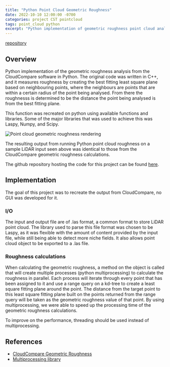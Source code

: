 ```yaml
---
title: "Python Point Cloud Geometric Roughness"
date: 2022-10-10 12:00:00 -0700
categories: project CST pointcloud
tags: point_cloud python
excerpt: "Python implementation of geometric roughness point cloud analysis from CloudCompare."
---
```


[repository](https://github.com/waridh/python_roughness_pointcloud)

## Overview

Python implementation of the geometric roughness
analysis from the CloudCompare software in Python. The original code was
written in C++, and it measures roughness by creating the best fitting least
square plane based on neighbouring points, where the neighbours are points
that are within a certain radius of the point being analysed. From there the
roughnesss is determined to be the distance the point being analysed is from the
best fitting plane.

This function was recreated on python using available functions and libraries.
Some of the major libraries that was used to achieve this was Laspy, Numpy,
and Scipy.

![Point cloud geometric roughness rendering](/assets/images/python_geo_roughness/roughness0.3road1.jpg)

The resulting output from running Python point cloud roughness on a sample LiDAR
input seen above was identical to those from the CloudCompare geometric
roughness calculations.

The github repository hosting the code for this project can be found [here](https://github.com/waridh/python_roughness_pointcloud).

## Implementation

The goal of this project was to recreate the output from CloudCompare, no GUI
was developed for it.

### I/O

The input and output file are of .las format, a common format to store LiDAR
point cloud. The library used to parse this file format was chosen to be Laspy,
as it was flexible with the amount of content provided by the input file, while
still being able to detect more niche fields. It also allows point cloud object
to be exported to a .las file.

### Roughness calculations

When calculating the geometric roughness, a method on the object is called that
will create multiple processes (python multiprocessing) to calculate the
roughness in parallel. Each process will iterate through every point that has
been assigned to it and use a range query on a kd-tree to create a least square
fitting plane around the point. The distance from the target point to this
least square fitting plane built on the points returned from the range query
will be taken as the geometric roughness value of that point. By using
multiprocessing, we were able to speed up the processing time of the geometric
roughness calculations.

To improve on the performance, threading should be used instead of
multiprocessing.

## References

- [CloudCompare Geometric Roughness](https://www.cloudcompare.org/doc/wiki/index.php/Roughness)
- [Multiprocessing library](https://docs.python.org/3/library/multiprocessing.html)
